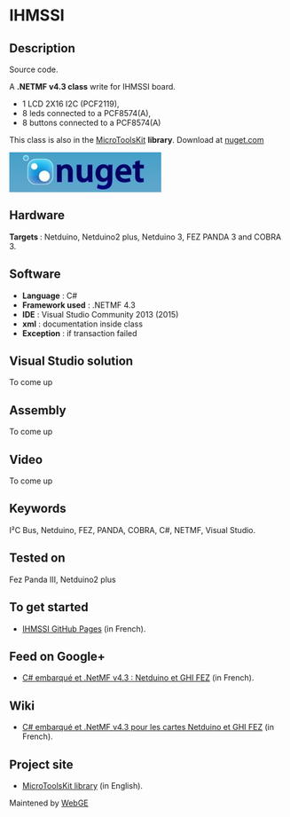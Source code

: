 # IHMSSI

<strong>Description</strong>
-------------------------------------
Source code.

A <strong>.NETMF v4.3 class</strong> write for IHMSSI board.
- 1 LCD 2X16 I2C (PCF2119),
- 8 leds connected to a PCF8574(A),
- 8 buttons connected to a PCF8574(A)

This class is also in the <a href="https://www.nuget.org/packages/WEBGE.Microtoolskit/" target="_blank">MicroToolsKit</a> <strong>library</strong>. Download at <a href="https://www.nuget.org" target="_blank">nuget.com</a>

 <img src="img/nuget.JPG" align="center" />

<strong>Hardware</strong>
---------------------
<strong> Targets </strong>: Netduino, Netduino2 plus, Netduino 3, FEZ PANDA 3 and COBRA 3.

<strong>Software</strong>
---------------------
<ul>
<li><strong>Language</strong> : C#</li>
<li><strong>Framework used</strong> : .NETMF 4.3</li>
<li><strong>IDE</strong> : Visual Studio Community 2013 (2015)</li>
<li><strong>xml</strong> : documentation inside class </li> 
<li><strong>Exception</strong> : if transaction failed</li>
</ul>

<strong> Visual Studio solution</strong>
-------------------------------------
To come up

<strong>Assembly</strong>
--------------------------
To come up

<strong>Video</strong>
-------------------
To come up

<strong>Keywords</strong>
----------------------------
I²C Bus, Netduino, FEZ, PANDA, COBRA, C#, NETMF, Visual Studio.

<strong>Tested on</strong>
-------------------
Fez Panda III, Netduino2 plus

<strong>To get started</strong>
--------------------
- <a href="http://webge.github.io/IHMSSI/" target="_blank">IHMSSI GitHub Pages</a> (in French).

<strong>Feed on Google+</strong>
--------------------
- <a href="https://plus.google.com/collection/oaaJX" target="_blank">C# embarqué et .NetMF v4.3 : Netduino et GHI FEZ</a> (in French).

<strong>Wiki</strong>
--------------------
- <a href="http://webge.dyndns-server.com/dokuwiki/doku.php?id=netmf43:accueilnetmf" target="_blank">C# embarqué et .NetMF v4.3 pour les cartes Netduino et GHI FEZ</a> (in French).

<strong>Project site</strong>
--------------------
- <a href ="http://webge.dyndns-server.com/dokuwiki/doku.php?id=netmf43:6_microtoolskit" target="_blank">MicroToolsKit library</a> (in English).

Maintened by <a href="mailto:philippemariano@gmail.com">WebGE</a>
